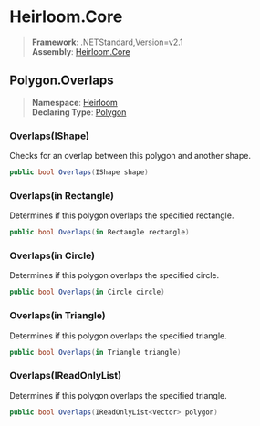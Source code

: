 # Heirloom.Core

> **Framework**: .NETStandard,Version=v2.1  
> **Assembly**: [Heirloom.Core][0]  

## Polygon.Overlaps

> **Namespace**: [Heirloom][0]  
> **Declaring Type**: [Polygon][1]  

### Overlaps(IShape)

Checks for an overlap between this polygon and another shape.

```cs
public bool Overlaps(IShape shape)
```

### Overlaps(in Rectangle)

Determines if this polygon overlaps the specified rectangle.

```cs
public bool Overlaps(in Rectangle rectangle)
```

### Overlaps(in Circle)

Determines if this polygon overlaps the specified circle.

```cs
public bool Overlaps(in Circle circle)
```

### Overlaps(in Triangle)

Determines if this polygon overlaps the specified triangle.

```cs
public bool Overlaps(in Triangle triangle)
```

### Overlaps(IReadOnlyList<Vector>)

Determines if this polygon overlaps the specified triangle.

```cs
public bool Overlaps(IReadOnlyList<Vector> polygon)
```

[0]: ../../../Heirloom.Core.md
[1]: ../Polygon.md
